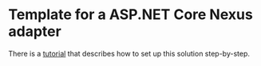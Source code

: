 # Template for a ASP.NET Core Nexus adapter

There is a [tutorial](https://docs.nexus.link/docs/develop-adapter/tutorial) that describes how to set up this solution step-by-step.


